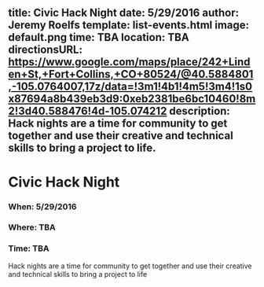 title: Civic Hack Night
date: 5/29/2016
author: Jeremy Roelfs
template: list-events.html
image: default.png
time: TBA
location: TBA
directionsURL: https://www.google.com/maps/place/242+Linden+St,+Fort+Collins,+CO+80524/@40.5884801,-105.0764007,17z/data=!3m1!4b1!4m5!3m4!1s0x87694a8b439eb3d9:0xeb2381be6bc10460!8m2!3d40.588476!4d-105.074212
description: Hack nights are a time for community to get together and use their creative and technical skills to bring a project to life.
---

# Civic Hack Night

### When: 5/29/2016
### Where: TBA
### Time: TBA

Hack nights are a time for community to get together and use their creative and technical skills to bring a project to life
